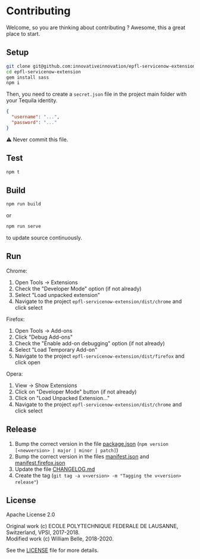 Contributing
============

Welcome, so you are thinking about contributing ?
Awesome, this a great place to start.

Setup
-----

```bash
git clone git@github.com:innovativeinnovation/epfl-servicenow-extension.git
cd epfl-servicenow-extension
gem install sass
npm i
```

Then, you need to create a `secret.json` file in the project main folder with
your Tequila identity.

```json
{
  "username": "...",
  "password": "..."
}
```

:warning: Never commit this file.

Test
----

```bash
npm t
```

Build
-----

```bash
npm run build
```

or

```bash
npm run serve
```

to update source continuously.

Run
---

Chrome:

  1. Open Tools -> Extensions
  2. Check the "Developer Mode" option (if not already)
  3. Select "Load unpacked extension"
  4. Navigate to the project `epfl-servicenow-extension/dist/chrome` and click
     select

Firefox:

  1. Open Tools -> Add-ons
  2. Click "Debug Add-ons"
  3. Check the "Enable add-on debugging" option (if not already)
  4. Select "Load Temporary Add-on"
  5. Navigate to the project `epfl-servicenow-extension/dist/firefox` and
     click open

Opera:

  1. View -> Show Extensions
  2. Click on "Developer Mode" button (if not already)
  3. Click on "Load Unpacked Extension..."
  4. Navigate to the project `epfl-servicenow-extension/dist/chrome` and
     click select

Release
-------

  1. Bump the correct version in the file [package.json](package.json)
     (`npm version [<newversion> | major | minor | patch]`)
  2. Bump the correct version in the files [manifest.json](src/manifest.json)
     and [manifest.firefox.json](src/manifest.firefox.json)
  3. Update the file [CHANGELOG.md](CHANGELOG.md)
  4. Create the tag (`git tag -a v<version> -m "Tagging the v<version> release"`)

License
-------

Apache License 2.0

Original work (c) ECOLE POLYTECHNIQUE FEDERALE DE LAUSANNE, Switzerland, VPSI, 2017-2018.  
Modified work (c) William Belle, 2018-2020.

See the [LICENSE](LICENSE) file for more details.
